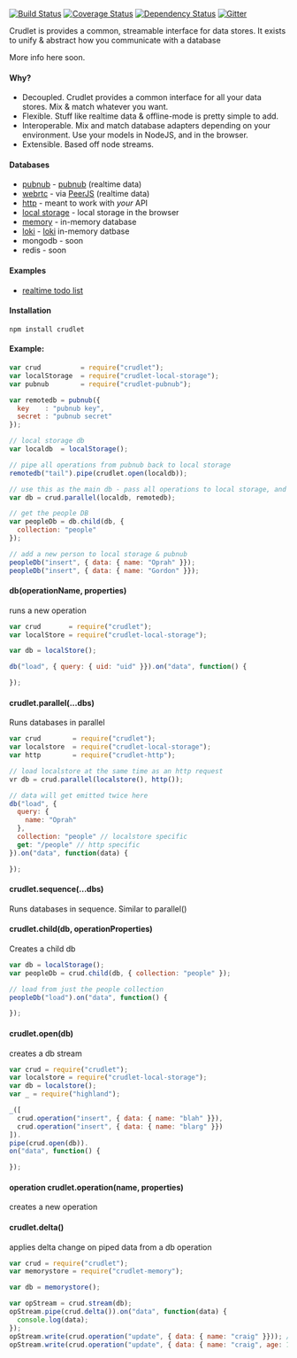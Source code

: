 [![Build Status](https://travis-ci.org/mojo-js/crudlet.js.svg)](https://travis-ci.org/mojo-js/crudlet.js) [![Coverage Status](https://coveralls.io/repos/mojo-js/crudlet.js/badge.svg?branch=master)](https://coveralls.io/r/mojo-js/crudlet.js?branch=master) [![Dependency Status](https://david-dm.org/mojo-js/crudlet.js.svg)](https://david-dm.org/mojo-js/crudlet.js) [![Gitter](https://badges.gitter.im/Join%20Chat.svg)](https://gitter.im/mojo-js/crudlet.js?utm_source=badge&utm_medium=badge&utm_campaign=pr-badge)

Crudlet is provides a common, streamable interface for data stores. It exists to unify & abstract how you communicate with a database

<!--
Unify & abstract. Examples below (snippets) of mixed & matched
-->



More info here soon.

#### Why?

- Decoupled. Crudlet provides a common interface for all your data stores. Mix & match whatever you want.
- Flexible. Stuff like realtime data & offline-mode is pretty simple to add.
- Interoperable. Mix and match database adapters depending on your environment. Use your models in NodeJS, and in the browser.
- Extensible. Based off node streams.

<!--
#### Use cases (inspration)
-->




#### Databases

- [pubnub](http://github.com/crcn/crudlet-pubnub) - [pubnub](http://www.pubnub.com/) (realtime data)
- [webrtc](http://github.com/crcn/crudlet-webrtc) - via [PeerJS](http://peerjs.com/) (realtime data)
- [http](http://github.com/crcn/crudlet-http) - meant to work with *your* API
- [local storage](http://github.com/crcn/crudlet-local-storage) - local storage in the browser
- [memory](http://github.com/crcn/crudlet-memory) - in-memory database
- [loki](http://github.com/crcn/crudlet-loki) - [loki](http://lokijs.org/) in-memory datbase
- mongodb - soon
- redis - soon

#### Examples

- [realtime todo list](examples/todos)

#### Installation

```
npm install crudlet
```

#### Example:

```javascript
var crud          = require("crudlet");
var localStorage  = require("crudlet-local-storage");
var pubnub        = require("crudlet-pubnub");

var remotedb = pubnub({
  key    : "pubnub key",
  secret : "pubnub secret"
});

// local storage db
var localdb  = localStorage();

// pipe all operations from pubnub back to local storage
remotedb("tail").pipe(crudlet.open(localdb));

// use this as the main db - pass all operations to local storage, and pubnub
var db = crud.parallel(localdb, remotedb);

// get the people DB
var peopleDb = db.child(db, {
  collection: "people"
});

// add a new person to local storage & pubnub
peopleDb("insert", { data: { name: "Oprah" }});
peopleDb("insert", { data: { name: "Gordon" }});
```

#### db(operationName, properties)

runs a new operation

```javascript
var crud       = require("crudlet");
var localStore = require("crudlet-local-storage");

var db = localStore();

db("load", { query: { uid: "uid" }}).on("data", function() {

});

```

#### crudlet.parallel(...dbs)

Runs databases in parallel

```javascript
var crud        = require("crudlet");
var localstore  = require("crudlet-local-storage");
var http        = require("crudlet-http");

// load localstore at the same time as an http request
vr db = crud.parallel(localstore(), http());

// data will get emitted twice here
db("load", {
  query: {
    name: "Oprah"
  },
  collection: "people" // localstore specific
  get: "/people" // http specific
}).on("data", function(data) {

});
```

#### crudlet.sequence(...dbs)

Runs databases in sequence. Similar to parallel()

#### crudlet.child(db, operationProperties)

Creates a child db

```javascript
var db = localStorage();
var peopleDb = crud.child(db, { collection: "people" });

// load from just the people collection
peopleDb("load").on("data", function() {

});
```

#### crudlet.open(db)

creates a db stream

```javascript
var crud = require("crudlet");
var localstore = require("crudlet-local-storage");
var db = localstore();
var _ = require("highland");

_([
  crud.operation("insert", { data: { name: "blah" }}),
  crud.operation("insert", { data: { name: "blarg" }})
]).
pipe(crud.open(db)).
on("data", function() {

});


```

#### operation crudlet.operation(name, properties)

creates a new operation

#### crudlet.delta()

applies delta change on piped data from a db operation

```javascript
var crud = require("crudlet");
var memorystore = require("crudlet-memory");

var db = memorystore();

var opStream = crud.stream(db);
opStream.pipe(crud.delta()).on("data", function(data) {
  console.log(data);
});
opStream.write(crud.operation("update", { data: { name: "craig" }})); // delta { name: craig }
opStream.write(crud.operation("update", { data: { name: "craig", age: 17 }})); // delta { age: 17 }
```

<!--

```javascript
var through = require("through2");


function createDb() {

  var store = [];

  return function () {
    return through.obj(function(operation, enc, next) {
      if (operation.name === "insert") insert.call(this, operation, enc, next);
      if (operation.name === "update") update.call(this, operation, enc, next);
      if (operation.name === "remove") remove.call(this, operation, enc, next);
      if (operation.name === "load")   load.call(this, operation, enc, next);
    });
  }

  function insert (data) {

  }

  function update (data) {

  }

  function update (data) {

  }
}
```

-->
